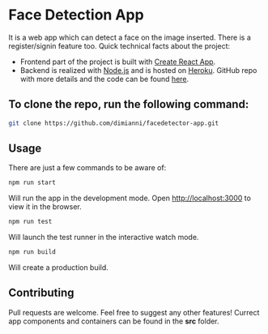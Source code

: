 # Face Detection App

It is a web app which can detect a face on the image inserted. There is a register/signin feature too. Quick technical facts about the project:

- Frontend part of the project is built with [Create React App](https://create-react-app.dev/).
- Backend is realized with [Node.js](https://nodejs.org/en/) and is hosted on [Heroku](https://www.heroku.com/home). GitHub repo with more details and the code can be found [here](https://github.com/dimianni/dimianniFaceDetectorApi).

## To clone the repo, run the following command:

```bash
git clone https://github.com/dimianni/facedetector-app.git
```

## Usage

There are just a few commands to be aware of:

```bash
npm run start
```

Will run the app in the development mode. Open [http://localhost:3000](http://localhost:3000) to view it in the browser.

```bash
npm run test
```

Will launch the test runner in the interactive watch mode.

```bash
npm run build
```
Will create a production build.

## Contributing

Pull requests are welcome. Feel free to suggest any other features! Currect app components and containers can be found in the __src__ folder.
